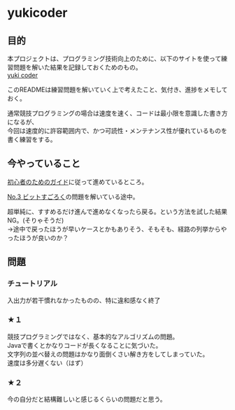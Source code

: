 # yukicoder

## 目的
本プロジェクトは、プログラミング技術向上のために、以下のサイトを使って練習問題を解いた結果を記録しておくためのもの。  
[yuki coder](https://yukicoder.me/)

このREADMEは練習問題を解いていく上で考えたこと、気付き、進捗をメモしておく。  

通常競技プログラミングの場合は速度を速く、コードは最小限を意識した書き方になるが、  
今回は速度的に許容範囲内で、かつ可読性・メンテナンス性が優れているものを書く練習をする。  

## 今やっていること
[初心者のためのガイド](https://yukicoder.me/wiki/guide)に従って進めているところ。  

[No.3 ビットすごろく](https://yukicoder.me/problems/no/3)の問題を解いている途中。  

超単純に、すすめるだけ進んで進めなくなったら戻る。という方法を試した結果NG。(そりゃそうだ)  
→途中で戻ったほうが早いケースとかもありそう、そもそも、経路の列挙からやったほうが良いのか？

## 問題
### チュートリアル
入出力が若干慣れなかったものの、特に違和感なく終了

### ★１
競技プログラミングではなく、基本的なアルゴリズムの問題。  
Javaで書くとかなりコードが長くなることに気づいた。  
文字列の並べ替えの問題はかなり面倒くさい解き方をしてしまっていた。  
速度は多分遅くない（はず）  

### ★２
今の自分だと結構難しいと感じるくらいの問題だと思う。  

